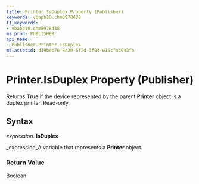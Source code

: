 ```yaml
---
title: Printer.IsDuplex Property (Publisher)
keywords: vbapb10.chm8978438
f1_keywords:
- vbapb10.chm8978438
ms.prod: PUBLISHER
api_name:
- Publisher.Printer.IsDuplex
ms.assetid: d39beb76-8a30-5f2d-3f04-016cfac943fa
---
```



# Printer.IsDuplex Property (Publisher)

Returns  **True** if the device represented by the parent **Printer** object is a duplex printer. Read-only.


## Syntax

 _expression_. **IsDuplex**

 _expression_A variable that represents a  **Printer** object.


### Return Value

Boolean


